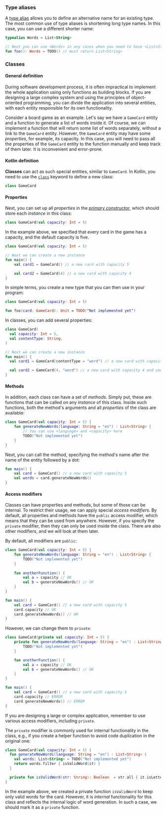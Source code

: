 
### Type aliases

A [type alias](https://kotlinlang.org/docs/type-aliases.html) allows you to define an alternative name for an existing type.
The most common use of type aliases is shortening long type names.
In this case, you can use a different shorter name:

```kotlin
typealias Words = List<String>

// Next you can use <Words> in any cases when you need to have <List<String>>:
fun foo(): Words = TODO() // must return List<String>
```


### Classes

#### General definition

During software development process, it is often impractical to implement the whole application
using only functions as building blocks.
If you are designing a large complex system and using the principles of object-oriented programming,
you can divide the application into several entities, with each
entity responsible for its own functionality.

Consider a board game as an example.
Let's say we have a `GameCard` entity and a function to generate a list of words inside it.
Of course, we can implement a function that will return some list of words separately,
without a link to the `GameCard` entity.
However, the `GameCard` entity may have some _properties_, for example, its capacity.
In this case, you will need to pass all the properties of the `GameCard` entity to the function manually
and keep track of them later.
It is inconvenient and error-prone.

#### Kotlin definition

**Classes** can act as such special entities, similar to `GameCard`.
In Kotlin, you need to use the [`class`](https://kotlinlang.org/docs/classes.html) keyword to define a new class:

```kotlin
class GameCard
```

#### Properties

Next, you can set up all _properties_ in the [_primary constructor_](https://kotlinlang.org/docs/classes.html#constructors),
which should store each _instance_ in this class:

```kotlin
class GameCard(val capacity: Int = 5)
```
In the example above, we specified that every card in the game has a capacity,
and the default capacity is five.

```kotlin
class GameCard(val capacity: Int = 5)

// Next we can create a new instance
fun main() {
    val card1 = GameCard() // a new card with capacity 5

    val card2 = GameCard(4) // a new card with capacity 4
}
```

In simple terms, you create a new type that you can then use in your program:

```kotlin
class GameCard(val capacity: Int = 5)

fun foo(card: GameCard): Unit = TODO("Not implemented yet")
```

<div class="hint" title="Click me to see an example with several properties in the class">

In classes, you can add several properties:
  ```kotlin
  class GameCard(
    val capacity: Int = 5,
    val contentType: String,
  )
  
  // Next we can create a new instance
  fun main() {
    val card1 = GameCard(contentType = "word") // a new card with capacity 5 and contentType "word"
  
    val card2 = GameCard(4, "word") // a new card with capacity 4 and contentType "word"
  }
  ```
</div>


#### Methods

In addition, each class can have a set of _methods_.
Simply put, these are functions that can be called on any _instance_ of this class.
Inside such functions, both the method's arguments and all _properties_ of the class are available:

```kotlin
class GameCard(val capacity: Int = 5) {
    fun generateNewWords(language: String = "en") : List<String> {
        // You can use <language> and <capacity> here
        TODO("Not implemented yet")
    }
}
```



Next, you can call the method, specifying the method's name after the name of the entity followed by a dot:

```kotlin
fun main() {
    val card = GameCard() // a new card with capacity 5
    val words = card.generateNewWords()
}
```

#### Access modifiers

Classes can have properties and methods, but some of those can be internal.
To restrict their usage, we can apply special _access modifiers_.
By default, all properties and methods have the `public` access modifier, which means that they can be used from anywhere.
However, if you specify the `private` modifier, then they can only be used inside the class.
There are also other modifiers, and we will look at them later.

<div class="hint" title="Click me to see example of access modifiers">

By default, all modifiers are `public`:

```kotlin
class GameCard(val capacity: Int = 5) {
    fun generateNewWords(language: String = "en") : List<String> {
        TODO("Not implemented yet")
    }
  
    fun anotherFunction() {
        val a = capacity // OK
        val b = generateNewWords() // OK
    }
}

fun main() {
    val card = GameCard() // a new card with capacity 5
    card.capacity // OK
    card.generateNewWords() // OK
}
```

However, we can change them to `private`:

```kotlin
class GameCard(private val capacity: Int = 5) {
    private fun generateNewWords(language: String = "en") : List<String> {
        TODO("Not implemented yet")
    }

    fun anotherFunction() {
        val a = capacity // OK
        val b = generateNewWords() // OK
    }
}

fun main() {
    val card = GameCard() // a new card with capacity 5
    card.capacity // ERROR
    card.generateNewWords() // ERROR
}
```

</div>

If you are designing a large or complex application,
remember to use various access modifiers, including `private`.

<div class="hint" title="Click me to see examples of usage different access modifiers">

The `private` modifier is commonly used for internal functionality in the class, e.g.,
if you create a helper function to avoid code duplication in the original one:

  ```kotlin
  class GameCard(val capacity: Int = 5) {
    fun generateNewWords(language: String = "en") : List<String> {
      val words: List<String> = TODO("Not implemented yet")
      return words.filter { isValidWord(it) }
    }
  
    private fun isValidWord(str: String): Boolean  = str.all { it.isLetter() }
  }
  ```

In the example above, we created a private function `isValidWord` to keep only valid words for the card.
However, it is _internal_ functionality for this class and reflects the internal logic of word generation.
In such a case, we should mark it as a `private` function.
</div>

